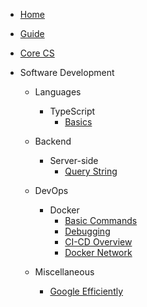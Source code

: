 - [Home](/)
- [Guide](guide.md)
- [Core CS](core/index.md)
- Software Development

  - Languages

    - TypeScript
      - [Basics](/software-development/languages/TypeScript/Basics.md)

  - Backend
    - Server-side
      - [Query String](/software-development/backend/server-side/QueryString.md)
  - DevOps
    - Docker
      - [Basic Commands](software-development/devops/docker/BasicCommands.md)
      - [Debugging](software-development/devops/docker/Debugging.md)
      - [CI-CD Overview](software-development/devops/docker/CI_CD_Overview.md)
      - [Docker Network](software-development/devops/docker/DockerNetwork.md)
  - Miscellaneous
    - [Google Efficiently](/software-development/Miscellaneous/GoogleEfficiently.md)
